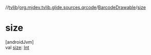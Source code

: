 //[tvlib](../../../index.md)/[org.mjdev.tvlib.glide.sources.qrcode](../index.md)/[BarcodeDrawable](index.md)/[size](size.md)

# size

[androidJvm]\
val [size](size.md): [Int](https://kotlinlang.org/api/latest/jvm/stdlib/kotlin/-int/index.html)
